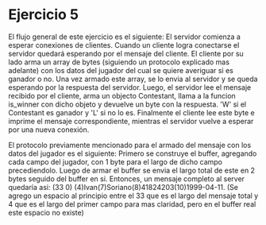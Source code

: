 # Ejercicio 5

El flujo general de este ejercicio es el siguiente:
El servidor comienza a esperar conexiones de clientes. Cuando un cliente logra conectarse el servidor quedará esperando por el mensaje del cliente. El cliente por su lado arma un array de bytes (siguiendo un protocolo explicado mas adelante) con los datos del jugador del cual se quiere averiguar si es ganador o no. Una vez armado este array, se lo envia al servidor y se queda esperando por la respuesta del servidor. Luego, el servidor lee el mensaje recibido por el cliente, arma un objecto Contestant, llama a la funcion is_winner con dicho objeto y devuelve un byte con la respuesta. 'W' si el Contestant es ganador y 'L' si no lo es. Finalmente el cliente lee este byte e imprime el mensaje correspondiente, mientras el servidor vuelve a esperar por una nueva conexión.

El protocolo previamente mencionado para el armado del mensaje con los datos del jugador es el siguiente:
Primero se construye el buffer, agregando cada campo del jugador, con 1 byte para el largo de dicho campo precediendolo. Luego de armar el buffer se envia el largo total de este en 2 bytes seguido del buffer en si. Entonces, un mensaje completo al server quedaría asi:
(33 0) (4)Ivan(7)Soriano(8)41824203(10)1999-04-11. 
(Se agrego un espacio al principio entre el 33 que es el largo del mensaje total y 4 que es el largo del primer campo para mas claridad, pero en el buffer real este espacio no existe)
